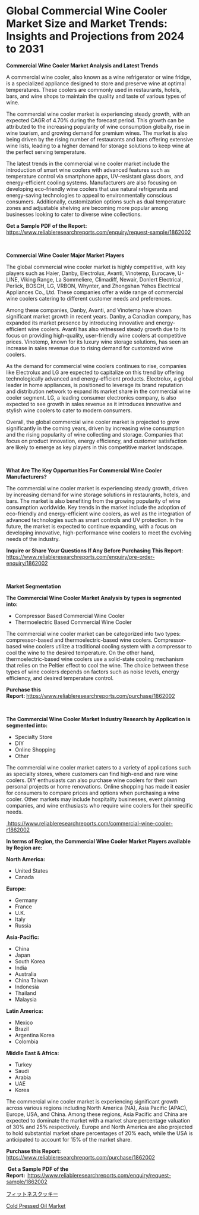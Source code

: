 <p><h1>Global Commercial Wine Cooler Market Size and Market Trends: Insights and Projections from 2024 to 2031</h1></p><p><strong>Commercial Wine Cooler Market Analysis and Latest Trends</strong></p>
<p><p>A commercial wine cooler, also known as a wine refrigerator or wine fridge, is a specialized appliance designed to store and preserve wine at optimal temperatures. These coolers are commonly used in restaurants, hotels, bars, and wine shops to maintain the quality and taste of various types of wine.</p><p>The commercial wine cooler market is experiencing steady growth, with an expected CAGR of 4.70% during the forecast period. This growth can be attributed to the increasing popularity of wine consumption globally, rise in wine tourism, and growing demand for premium wines. The market is also being driven by the rising number of restaurants and bars offering extensive wine lists, leading to a higher demand for storage solutions to keep wine at the perfect serving temperature.</p><p>The latest trends in the commercial wine cooler market include the introduction of smart wine coolers with advanced features such as temperature control via smartphone apps, UV-resistant glass doors, and energy-efficient cooling systems. Manufacturers are also focusing on developing eco-friendly wine coolers that use natural refrigerants and energy-saving technologies to appeal to environmentally conscious consumers. Additionally, customization options such as dual temperature zones and adjustable shelving are becoming more popular among businesses looking to cater to diverse wine collections.</p></p>
<p><strong>Get a Sample PDF of the Report:&nbsp;</strong> <a href="https://www.reliableresearchreports.com/enquiry/request-sample/1862002">https://www.reliableresearchreports.com/enquiry/request-sample/1862002</a></p>
<p>&nbsp;</p>
<p><strong>Commercial Wine Cooler Major Market Players</strong></p>
<p><p>The global commercial wine cooler market is highly competitive, with key players such as Haier, Danby, Electrolux, Avanti, Vinotemp, Eurocave, U-LINE, Viking Range, La Sommeliere, Climadiff, Newair, Donlert Electrical, Perlick, BOSCH, LG, VRBON, Whynter, and Zhongshan Yehos Electrical Appliances Co., Ltd. These companies offer a wide range of commercial wine coolers catering to different customer needs and preferences.</p><p>Among these companies, Danby, Avanti, and Vinotemp have shown significant market growth in recent years. Danby, a Canadian company, has expanded its market presence by introducing innovative and energy-efficient wine coolers. Avanti has also witnessed steady growth due to its focus on providing high-quality, user-friendly wine coolers at competitive prices. Vinotemp, known for its luxury wine storage solutions, has seen an increase in sales revenue due to rising demand for customized wine coolers.</p><p>As the demand for commercial wine coolers continues to rise, companies like Electrolux and LG are expected to capitalize on this trend by offering technologically advanced and energy-efficient products. Electrolux, a global leader in home appliances, is positioned to leverage its brand reputation and distribution network to expand its market share in the commercial wine cooler segment. LG, a leading consumer electronics company, is also expected to see growth in sales revenue as it introduces innovative and stylish wine coolers to cater to modern consumers.</p><p>Overall, the global commercial wine cooler market is projected to grow significantly in the coming years, driven by increasing wine consumption and the rising popularity of wine collecting and storage. Companies that focus on product innovation, energy efficiency, and customer satisfaction are likely to emerge as key players in this competitive market landscape.</p></p>
<p>&nbsp;</p>
<p><strong>What Are The Key Opportunities For Commercial Wine Cooler Manufacturers?</strong></p>
<p><p>The commercial wine cooler market is experiencing steady growth, driven by increasing demand for wine storage solutions in restaurants, hotels, and bars. The market is also benefiting from the growing popularity of wine consumption worldwide. Key trends in the market include the adoption of eco-friendly and energy-efficient wine coolers, as well as the integration of advanced technologies such as smart controls and UV protection. In the future, the market is expected to continue expanding, with a focus on developing innovative, high-performance wine coolers to meet the evolving needs of the industry.</p></p>
<p><strong>Inquire or Share Your Questions If Any Before Purchasing This Report:</strong> <a href="https://www.reliableresearchreports.com/enquiry/pre-order-enquiry/1862002">https://www.reliableresearchreports.com/enquiry/pre-order-enquiry/1862002</a></p>
<p>&nbsp;</p>
<p><strong>Market Segmentation</strong></p>
<p><strong>The Commercial Wine Cooler Market Analysis by types is segmented into:</strong></p>
<p><ul><li>Compressor Based Commercial Wine Cooler</li><li>Thermoelectric Based Commercial Wine Cooler</li></ul></p>
<p><p>The commercial wine cooler market can be categorized into two types: compressor-based and thermoelectric-based wine coolers. Compressor-based wine coolers utilize a traditional cooling system with a compressor to cool the wine to the desired temperature. On the other hand, thermoelectric-based wine coolers use a solid-state cooling mechanism that relies on the Peltier effect to cool the wine. The choice between these types of wine coolers depends on factors such as noise levels, energy efficiency, and desired temperature control.</p></p>
<p><strong>Purchase this Report:&nbsp;</strong><a href="https://www.reliableresearchreports.com/purchase/1862002">https://www.reliableresearchreports.com/purchase/1862002</a></p>
<p>&nbsp;</p>
<p><strong>The Commercial Wine Cooler Market Industry Research by Application is segmented into:</strong></p>
<p><ul><li>Specialty Store</li><li>DIY</li><li>Online Shopping</li><li>Other</li></ul></p>
<p><p>The commercial wine cooler market caters to a variety of applications such as specialty stores, where customers can find high-end and rare wine coolers. DIY enthusiasts can also purchase wine coolers for their own personal projects or home renovations. Online shopping has made it easier for consumers to compare prices and options when purchasing a wine cooler. Other markets may include hospitality businesses, event planning companies, and wine enthusiasts who require wine coolers for their specific needs.</p></p>
<p><a href="https://www.reliableresearchreports.com/commercial-wine-cooler-r1862002">&nbsp;https://www.reliableresearchreports.com/commercial-wine-cooler-r1862002</a></p>
<p><strong>In terms of Region, the Commercial Wine Cooler Market Players available by Region are:</strong></p>
<p>
    <p> <strong> North America: </strong>
        <ul>
            <li>United States</li>
            <li>Canada</li>
        </ul>
        </p> 
    <p> <strong> Europe: </strong>
        <ul>
            <li>Germany</li>
            <li>France</li>
            <li>U.K.</li>
            <li>Italy</li>
            <li>Russia</li>
        </ul>
        </p> 
    <p> <strong> Asia-Pacific: </strong>
        <ul>
            <li>China</li>
            <li>Japan</li>
            <li>South Korea</li>
            <li>India</li>
            <li>Australia</li>
            <li>China Taiwan</li>
            <li>Indonesia</li>
            <li>Thailand</li>
            <li>Malaysia</li>
        </ul>
        </p> 
    <p> <strong> Latin America: </strong>
        <ul>
            <li>Mexico</li>
            <li>Brazil</li>
            <li>Argentina Korea</li>
            <li>Colombia</li>
        </ul>
        </p> 
    <p> <strong> Middle East & Africa: </strong>
        <ul>
            <li>Turkey</li>
            <li>Saudi</li>
            <li>Arabia</li>
            <li>UAE</li>
            <li>Korea</li>
        </ul>
    </p>
    </p>
<p><p>The commercial wine cooler market is experiencing significant growth across various regions including North America (NA), Asia Pacific (APAC), Europe, USA, and China. Among these regions, Asia Pacific and China are expected to dominate the market with a market share percentage valuation of 30% and 25% respectively. Europe and North America are also projected to hold substantial market share percentages of 20% each, while the USA is anticipated to account for 15% of the market share.</p></p>
<p><strong>Purchase this Report: </strong><a href="https://www.reliableresearchreports.com/purchase/1862002">https://www.reliableresearchreports.com/purchase/1862002</a></p>
<p>&nbsp;<strong>Get a Sample PDF of the Report:&nbsp;&nbsp;</strong><a href="https://www.reliableresearchreports.com/enquiry/request-sample/1862002">https://www.reliableresearchreports.com/enquiry/request-sample/1862002</a></p>
<p><strong></strong></p>
<p><p><a href="https://medium.com/@brycenboyer2023/%E3%83%95%E3%82%A3%E3%83%83%E3%83%88%E3%83%8D%E3%82%B9%E3%82%AF%E3%83%83%E3%82%AD%E3%83%BC%E5%B8%82%E5%A0%B4-2031%E5%B9%B4%E3%81%BE%E3%81%A7%E3%81%AE%E3%83%88%E3%83%AC%E3%83%B3%E3%83%89-%E4%BA%88%E6%B8%AC-%E7%AB%B6%E4%BA%89%E5%88%86%E6%9E%90-7b6eadb15023">フィットネスクッキー</a></p><p><a href="https://chivalrous-flock-a86.notion.site/Cold-Pressed-Oil-Market-Research-Report-Reveals-The-Latest-Trends-And-Opportunities-of-this-Market-f-54a9db6095dd4f509db99bdbc7a9288f">Cold Pressed Oil Market</a></p></p>